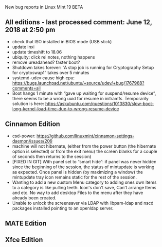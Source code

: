 New bug reports in Linux Mint 19 BETA

All editions - last processed comment: June 12, 2018 at 2:50 pm
---------------------------------------------------------------

- check that ISO installed in BIOS mode (USB stick)
- update inxi
- update timeshift to 18.06
- ubiquity: click rel notes, nothing happens
- remove ureadahead? faster boot?
- Shutdown takes forever: “A stop job is running for Cryptography Setup for cryptoswap1” takes over 5 minutes
- systemd-udev cause high cpu: https://bugs.launchpad.net/ubuntu/+source/udev/+bug/1767968?comments=all
- Boot hangs 1 minute with “gave up waiting for suspend/resume device”, there seems to be a wrong uuid for resume in initramfs. Temporarily solution is here: https://askubuntu.com/questions/1013830/slow-boot-long-kernel-load-time-due-to-wrong-resume-device

Cinnamon Edition
----------------

- csd-power: https://github.com/linuxmint/cinnamon-settings-daemon/issues/209
- machine will not hibernate, (either from the power button (the hibernate option is selected) or from the exit menu) the screen blanks for a couple of seconds then returns to the session)
- [FIXED IN GIT] With panel set to “smart hide”: if panel was never hidden since the beginning of the session, the status of mintupdate is working as expected. Once panel is hidden (by maximizing a window) the mintupdate tray icon remains static for the rest of the session.
- Wanting to add a new custom Menu category to adding ones own Items to a category is like pulling teeth. Icon's don't save, Can't arrange Items and etc. No way to add desktop Files to the menu after they have already been created.
- Unable to unlock the screensaver via LDAP with libpam-ldap and nscd packages installed pointing to an openldap server.

MATE Edition
------------

Xfce Edition
------------
